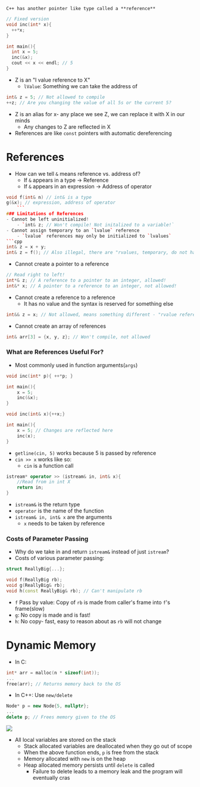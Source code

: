 	C++ has another pointer like type called a **reference**
```cpp
// Fixed version
void inc(int* x){
  ++*x;
}

int main(){
  int x = 5;
  inc(&x);
  cout << x << endl; // 5
}
  ```
- Z is an "l value reference to X"
	- `lValue`: Something we can take the address of
```cpp
int& z = 5; // Not allowed to compile
++z; // Are you changing the value of all 5s or the current 5?
```
- Z is an alias for x- any place we see Z, we can replace it with X in our minds
	- Any changes to Z are reflected in X
- References are like `const` pointers with automatic dereferencing
# References
- How can we tell `&` means reference vs. address of?
	- If `&` appears in a type -> Reference
	- If `&` appears in an expression -> Address of operator
  
```cpp
void f(int& n) // int& is a type
g(&x); // expression, address of operator
    ```
### Limitations of References
- Cannot be left uninitialized!
	- `int& z; // Won't compile! Not initalized to a variable!`
- Cannot assign temporary to an `lvalue` reference
	- `lvalue` references may only be initialized to `lvalues`
```cpp
int& z = x + y;
int& z = f(); // Also illegal, there are "rvalues, temporary, do not have long term memory location"
```
- Cannot create a pointer to a reference
```cpp
// Read right to left!
int*& z; // A reference to a pointer to an integer, allowed!
int&* x; // A pointer to a reference to an integer, not allowed!
```
- Cannot create a reference to a reference
	- It has no value and the syntax is reserved for something else
```cpp
int&& z = x; // Not allowed, means something different - "rvalue reference"
```
- Cannot create an array of references
```cpp
int& arr[3] = {x, y, z}; // Won't compile, not allowed
```
### What are References Useful For?
- Most commonly used in function arguments(`args`)
```cpp
void inc(int* p){ ++*p; }

int main(){
	x = 5;
	inc(&x);
}

void inc(int& x){++x;}

int main(){
	x = 5; // Changes are reflected here
	inc(x);
}
```
- `getline(cin, 5)` works because 5 is passed by reference
-  `cin >> x` works like so:
	- `cin` is a function call
```cpp
istream* operator >> (istream& in, int& x){
	//Read from in int X
	return in;
}
```
  - `istream&` is the return type
  - `operator` is the name of the function
  - `istream& in, int& x` are the arguments
	- `x` needs to be taken by reference
### Costs of Parameter Passing
- Why do we take in and return `istream&` instead of just `istream`?
- Costs of various parameter passing:
```cpp
struct ReallyBig{...};

void f(ReallyBig rb);
void g(ReallyBig& rb);
void h(const ReallyBig& rb); // Can't manipulate rb
```
- `f` Pass by value: Copy of `rb` is made from caller's frame into `f`'s frame(slow) 
- `g`: No copy is made and is fast!
- `h`: No copy- fast, easy to reason about as `rb` will not change
# Dynamic Memory

- In C:
```c
int* arr = malloc(n * sizeof(int));
...
free(arr); // Returns memory back to the OS
```
- In C++: Use `new/delete`
```cpp
Node* p = new Node{5, nullptr};
...
delete p; // Frees memory given to the OS
```
![](https://cdn.discordapp.com/attachments/966496028469624875/1153732733940551710/image.png)
  
- All local variables are stored on the stack  
	- Stack allocated variables are deallocated when they go out of scope
	- When the above function ends, `p` is free from the stack
	- Memory allocated with `new` is on the heap
	- Heap allocated memory persists until `delete` is called
	  - Failure to delete leads to a memory leak and the program will eventually cras